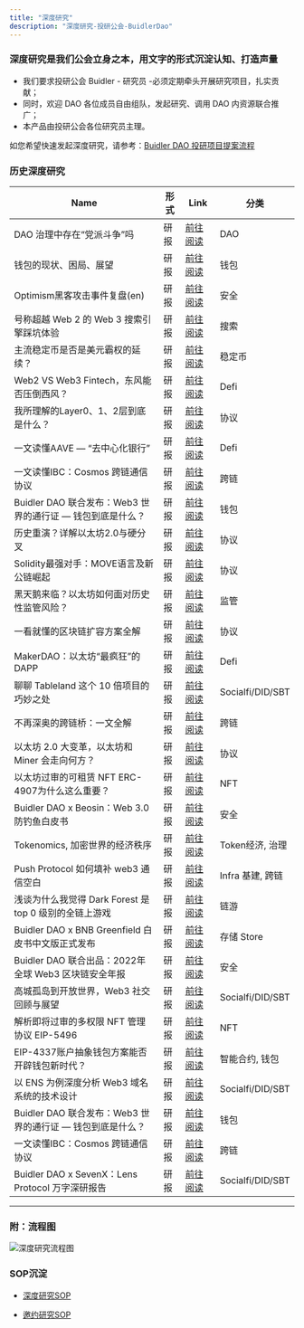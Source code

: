 ```yaml
---
title: "深度研究"
description: "深度研究-投研公会-BuidlerDao"
---
```


### 深度研究是我们公会立身之本，用文字的形式沉淀认知、打造声量

- 我们要求投研公会 Buidler - 研究员 -必须定期牵头开展研究项目，扎实贡献；
- 同时，欢迎 DAO 各位成员自由组队，发起研究、调用 DAO 内资源联合推广；
- 本产品由投研公会各位研究员主理。

如您希望快速发起深度研究，请参考：[Buidler DAO 投研项目提案流程](https://www.notion.so/Buidler-DAO-0f5ae827318648e5a4110118b4b43d82) 

### 历史深度研究

| Name                                      | 形式 | Link                                                                            | 分类               |
| ----------------------------------------- | -- | ------------------------------------------------------------------------------- | ---------------- |
| DAO 治理中存在“党派斗争”吗                          | 研报 | [前往阅读](https://mp.weixin.qq.com/s/6gKD03dQ4Wm5-0yMvkp9yA)                               | DAO              |
| 钱包的现状、困局、展望                               | 研报 | [前往阅读](https://mp.weixin.qq.com/s/SJvzJ9yPTp3m7WUuWHR_1A)                               | 钱包               |
| Optimism黑客攻击事件复盘(en)                      | 研报 | [前往阅读](https://mirror.xyz/0xbuidlerdao.eth/lOE5VN-BHI0olGOXe27F0auviIuoSlnou_9t3XRJseY) | 安全               |
| 号称超越 Web 2 的 Web 3 搜索引擎踩坑体验               | 研报 | [前往阅读](https://mp.weixin.qq.com/s/g5Qvl5Tk-wy8LtQ0OSP1yg)                               | 搜索               |
| 主流稳定币是否是美元霸权的延续？                          | 研报 | [前往阅读](https://mp.weixin.qq.com/s/FanqhczAxbScGEIJs8J2yw)                               | 稳定币              |
| Web2 VS Web3 Fintech，东风能否压倒西风？            | 研报 | [前往阅读](https://mp.weixin.qq.com/s/fJFVbMKbJpbyM6CKJbCsNA)                               | Defi             |
| 我所理解的Layer0、1、2层到底是什么？                    | 研报 | [前往阅读](https://mp.weixin.qq.com/s/MiMxLxoTuuJchrmd4tbzHg)                               | 协议|L1/L2         |
| 一文读懂AAVE — “去中心化银行”                       | 研报 | [前往阅读](https://mp.weixin.qq.com/s/7yDAl_x3gSyQp1u0Yt7oFA)                               | Defi             |
| 一文读懂IBC：Cosmos 跨链通信协议                     | 研报 | [前往阅读](https://mp.weixin.qq.com/s/wLsUyjfML5HdNj7wCrubBw)                               | 跨链               |
| Buidler DAO 联合发布：Web3 世界的通行证 — 钱包到底是什么？   | 研报 | [前往阅读](https://mp.weixin.qq.com/s/9EpaOHcvA5-32aIWvcM5eQ)                               | 钱包               |
| 历史重演？详解以太坊2.0与硬分叉                         | 研报 | [前往阅读](https://mp.weixin.qq.com/s/DHg_bgtmOu-poOHlyUQyaw)                               | 协议|L1/L2         |
| Solidity最强对手：MOVE语言及新公链崛起                 | 研报 | [前往阅读](https://mp.weixin.qq.com/s/XQRdAyHESxA_Nxdp-pVpQA)                               | 协议|L1/L2         |
| 黑天鹅来临？以太坊如何面对历史性监管风险？                     | 研报 | [前往阅读](https://mp.weixin.qq.com/s/n7HlJNeDkEATj3xDtn7Kfg)                               | 监管               |
| 一看就懂的区块链扩容方案全解                            | 研报 | [前往阅读](https://mp.weixin.qq.com/s/GQfVWasGTY0ZYGHzdEaGFQ)                               | 协议|L1/L2         |
| MakerDAO：以太坊“最疯狂”的 DAPP                   | 研报 | [前往阅读](https://mp.weixin.qq.com/s/tjy2AWzRFGE6OLDrj9Y6kA)                               | Defi             |
| 聊聊 Tableland 这个 10 倍项目的巧妙之处               | 研报 | [前往阅读](https://mp.weixin.qq.com/s/ibqk311gFI28UYlvg4-qvA)                               | Socialfi/DID/SBT |
| 不再深奥的跨链桥：一文全解                             | 研报 | [前往阅读](https://mp.weixin.qq.com/s/U4tdZ2cZnpOADPZMJcvvMQ)                               | 跨链               |
| 以太坊 2.0 大变革，以太坊和 Miner 会走向何方？             | 研报 | [前往阅读](https://mp.weixin.qq.com/s/VezHUp6616CRNdh0i84b4w)                               | 协议|L1/L2         |
| 以太坊过审的可租赁 NFT ERC-4907为什么这么重要？            | 研报 | [前往阅读](https://mp.weixin.qq.com/s/kQOd8dsP3L6lZGuGnY_8nw)                               | NFT              |
| Buidler DAO x Beosin：Web 3.0 防钓鱼白皮书       | 研报 | [前往阅读](https://mp.weixin.qq.com/s/b5B8aePNX2ucVSUnnRvtJA)                               | 安全               |
| Tokenomics, 加密世界的经济秩序                     | 研报 | [前往阅读](https://mp.weixin.qq.com/s/HQ4cU9mv6VfcaD8WZKX3kw)                               | Token经济, 治理      |
| Push Protocol 如何填补 web3 通信空白              | 研报 | [前往阅读](https://mp.weixin.qq.com/s/iqV7hlAW89s4h2cTKgDl2g)                               | Infra 基建, 跨链     |
| 浅谈为什么我觉得 Dark Forest 是 top 0 级别的全链上游戏     | 研报 | [前往阅读](https://mp.weixin.qq.com/s/8SP2nP7fQulMSsdgLsqnxw)                               | 链游|Gamefi        |
| Buidler DAO x BNB Greenfield 白皮书中文版正式发布   | 研报 | [前往阅读](https://mp.weixin.qq.com/s/WPnMIUyIb_4_V5r2vWvvkw)                               | 存储 Store         |
| Buidler DAO 联合出品：2022年全球 Web3 区块链安全年报     | 研报 | [前往阅读](https://mp.weixin.qq.com/s/OZkQsVS6H1zivUK5qN_8Cw)                               | 安全               |
| 高城孤岛到开放世界，Web3 社交回顾与展望                    | 研报 | [前往阅读](https://mp.weixin.qq.com/s/g5i5DOnw-blOK1lUMDCraA)                               | Socialfi/DID/SBT |
| 解析即将过审的多权限 NFT 管理协议 EIP-5496              | 研报 | [前往阅读](https://mp.weixin.qq.com/s/f_R45rkpOy9hBZ6eOp--aw)                               | NFT              |
| EIP-4337账户抽象钱包方案能否开辟钱包新时代？                | 研报 | [前往阅读](https://mp.weixin.qq.com/s/F2NHNYbBAgrfBW6enYURog)                               | 智能合约, 钱包         |
| 以 ENS 为例深度分析 Web3 域名系统的技术设计               | 研报 | [前往阅读](https://mp.weixin.qq.com/s/EfTKtvd09Fw7QIThnsYkSw)                               | Socialfi/DID/SBT |
| Buidler DAO 联合发布：Web3 世界的通行证 — 钱包到底是什么？   | 研报 | [前往阅读](https://mp.weixin.qq.com/s/9EpaOHcvA5-32aIWvcM5eQ)                               | 钱包               |
| 一文读懂IBC：Cosmos 跨链通信协议                     | 研报 | [前往阅读](https://mp.weixin.qq.com/s/wLsUyjfML5HdNj7wCrubBw)                            | 跨链               |
| Buidler DAO x SevenX：Lens Protocol 万字深研报告 | 研报 | [前往阅读](https://mp.weixin.qq.com/s/HISBmicZ-6szM6RY4ZWZyw)                              | Socialfi/DID/SBT |
---

### 附：流程图

![深度研究流程图](https://cdn.vitae3.me/public-static/103111230102333233.1679293308263.png)

### SOP沉淀

- [深度研究SOP](https://www.notion.so/SOP-12a57fda4258452cb9f90018a3feefbc)

- [邀约研究SOP](https://www.notion.so/SOP-66934721007942b09a431d85d2fb94b1)